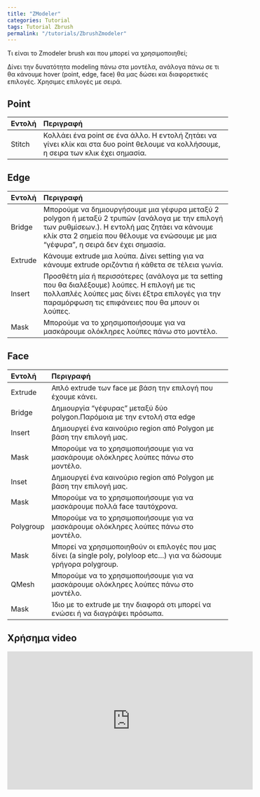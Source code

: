 ```yaml
---
title: "ZModeler"
categories: Tutorial
tags: Tutorial Zbrush
permalink: "/tutorials/ZbrushZmodeler"
---
```

Τι είναι το Zmodeler brush και που μπορεί να χρησιμοποιηθεί;

Δίνει την δυνατότητα modeling πάνω στα μοντέλα, ανάλογα πάνω σε τι θα κάνουμε hover (point, edge, face) θα μας δώσει και διαφορετικές επιλογές.
Χρησιμες επιλογές με σειρά.

<h2>Point</h2>

| Εντολή    | Περιγραφή |
|:---------|:---|
| Stitch|  Κολλάει ένα point σε ένα άλλο. Η εντολή ζητάει να γίνει κλίκ και στα δυο point θελουμε να κολλήσουμε, η σειρα των κλικ έχει σημασία. |

<h2>Edge</h2>

| Εντολή    | Περιγραφή |
|:---------|:---|
| Bridge|  Μπορούμε να δημιουργήσουμε μια γέφυρα μεταξύ 2 polygon ή μεταξύ 2 τρυπών (ανάλογα με την επιλογή των ρυθμίσεων.). Η εντολή μας ζητάει να κάνουμε κλίκ στα 2 σημεία που θέλουμε να ενώσουμε με μια “γέφυρα”, η σειρά δεν έχει σημασία. |
| Extrude | Κάνουμε extrude μια λούπα. Δίνει setting για να κάνουμε extrude οριζόντια ή κάθετα σε τέλεια γωνία. |
| Insert | Προσθέτη μία ή περισσότερες (ανάλογα με τα setting που θα διαλέξουμε) λούπες. Η επιλογή με τις πολλαπλές λούπες μας δίνει έξτρα επιλογές για την παραμόρφωση τις επιφάνειες που θα μπουν οι λούπες. |
| Mask | Μπορούμε να το χρησιμοποιήσουμε για να μασκάρουμε ολόκληρες λούπες πάνω στο μοντέλο. |

<h2>Face</h2>

| Εντολή    | Περιγραφή |
|:---------|:---|
| Extrude|  Απλό extrude των face με βάση την επιλογή που έχουμε κάνει. |
| Bridge | Δημιουργία “γέφυρας” μεταξύ δύο polygon.Παρόμοια με την εντολή στα edge|
| Insert |  Δημιουργεί ένα καινούριο region από Polygon με βάση την επιλογή μας.|
| Mask | Μπορούμε να το χρησιμοποιήσουμε για να μασκάρουμε ολόκληρες λούπες πάνω στο μοντέλο. |
| Inset | Δημιουργεί ένα καινούριο region από Polygon με βάση την επιλογή μας. |
| Mask | Μπορούμε να το χρησιμοποιήσουμε για να μασκάρουμε πολλά face ταυτόχρονα. |
| Polygroup | Μπορούμε να το χρησιμοποιήσουμε για να μασκάρουμε ολόκληρες λούπες πάνω στο μοντέλο. |
| Mask | Μπορεί να χρησιμοποιηθούν οι επιλογές που μας δίνει (a single poly, polyloop etc…) για να δώσουμε γρήγορα polygroup. |
| QMesh | Μπορούμε να το χρησιμοποιήσουμε για να μασκάρουμε ολόκληρες λούπες πάνω στο μοντέλο. |
| Mask | Ίδιο με το extrude με την διαφορά οτι μπορεί να ενώσει ή να διαγράψει πρόσωπα. |

<h2>Χρήσημα video</h2>

<iframe width="560" height="315" src="https://www.youtube.com/embed/watch?v=UJ1-UfKfzh0?si=ASZmPrP7uA43Y-6a" frameborder="0" allowfullscreen></iframe>